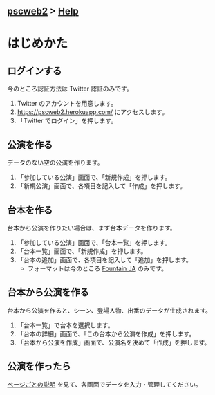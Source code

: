 ## [pscweb2](../index.md) > [Help](index.md)

# はじめかた

## ログインする

今のところ認証方法は Twitter 認証のみです。

1. Twitter のアカウントを用意します。
1. https://pscweb2.herokuapp.com/ にアクセスします。
1. 「Twitter でログイン」を押します。

## 公演を作る

データのない空の公演を作ります。

1. 「参加している公演」画面で、「新規作成」を押します。
1. 「新規公演」画面で、各項目を記入して「作成」を押します。

## 台本を作る

台本から公演を作りたい場合は、まず台本データを作ります。

1. 「参加している公演」画面で、「台本一覧」を押します。
1. 「台本一覧」画面で、「新規作成」を押します。
1. 「台本の追加」画面で、各項目を記入して「追加」を押します。
    - フォーマットは今のところ [Fountain JA](fntnja.md) のみです。

## 台本から公演を作る

台本から公演を作ると、シーン、登場人物、出番のデータが生成されます。

1. 「台本一覧」で台本を選択します。
1. 「台本の詳細」画面で、「この台本から公演を作成」を押します。
1. 「台本から公演を作成」画面で、公演名を決めて「作成」を押します。

## 公演を作ったら

[ページごとの説明](pages.md) を見て、各画面でデータを入力・管理してください。
